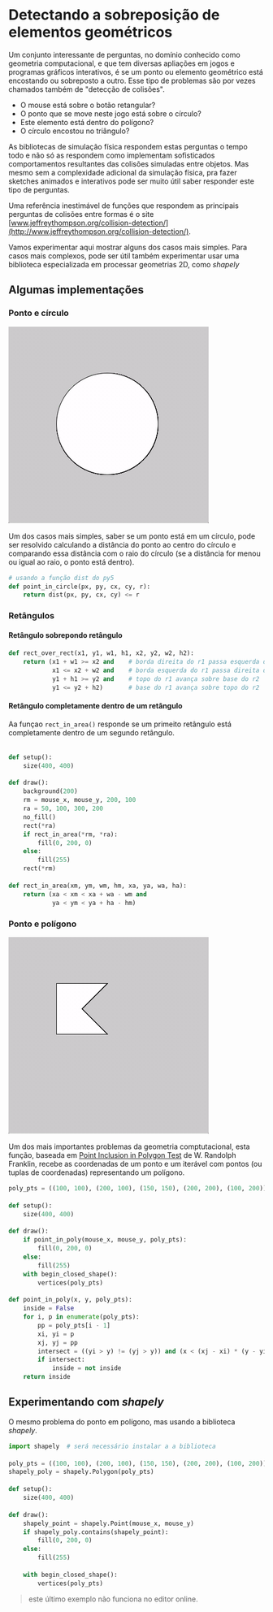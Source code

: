 # Detectando a sobreposição de elementos geométricos

Um conjunto interessante de perguntas, no domínio conhecido como geometria computacional, e que tem diversas apliações em jogos e programas gráficos interativos, é se um ponto ou elemento geométrico está encostando ou sobreposto a outro. Esse tipo de problemas são por vezes chamados também de "detecção de colisões".

- O mouse está sobre o botão retangular?
- O ponto que se move neste jogo está sobre o círculo?
- Este elemento está dentro do polígono?
- O círculo encostou no triângulo?

As bibliotecas de simulação física respondem estas perguntas o tempo todo e não só as respondem como implementam sofisticados comportamentos resultantes das colisões simuladas entre objetos. Mas mesmo sem a complexidade adicional da simulação física, pra fazer sketches animados e interativos pode ser muito útil saber responder este tipo de perguntas. 

Uma referência inestimável de funções que respondem as principais perguntas de colisões entre formas é o site [www.jeffreythompson.org/collision-detection/](http://www.jeffreythompson.org/collision-detection/).

Vamos experimentar aqui mostrar alguns dos casos mais simples. Para casos mais complexos, pode ser útil também experimentar usar uma biblioteca especializada em processar geometrias 2D, como *shapely*

## Algumas implementações 

### Ponto e círculo

![animação ponto no círculo](assets/point_in_circle.gif)


Um dos casos mais simples, saber se um ponto está em um círculo, pode ser resolvido calculando a distância do ponto ao centro do círculo e comparando essa distância com o raio do círculo (se a distância for menou ou igual ao raio, o ponto está dentro).

```python
# usando a função dist do py5
def point_in_circle(px, py, cx, cy, r):
    return dist(px, py, cx, cy) <= r
```

### Retângulos

#### Retângulo sobrepondo retângulo

```python
def rect_over_rect(x1, y1, w1, h1, x2, y2, w2, h2):
    return (x1 + w1 >= x2 and    # borda direita do r1 passa esquerda do r2 
            x1 <= x2 + w2 and    # borda esquerda do r1 passa direita do r2
            y1 + h1 >= y2 and    # topo do r1 avança sobre base do r2
            y1 <= y2 + h2)       # base do r1 avança sobre topo do r2 

```

#### Retângulo completamente dentro de um retângulo

Aa funçao `rect_in_area()` responde se um primeito retângulo está completamente dentro de um segundo retângulo.

<!-- editor-pyp5js -->
```python

def setup():
    size(400, 400)

def draw():
    background(200)
    rm = mouse_x, mouse_y, 200, 100
    ra = 50, 100, 300, 200
    no_fill()
    rect(*ra)
    if rect_in_area(*rm, *ra):
        fill(0, 200, 0)
    else:
        fill(255)
    rect(*rm)

def rect_in_area(xm, ym, wm, hm, xa, ya, wa, ha):
    return (xa < xm < xa + wa - wm and
            ya < ym < ya + ha - hm)

```

### Ponto e polígono

![animação ponto no polígono](assets/point_in_poly.gif)

Um dos mais importantes problemas da geometria comptutacional, esta função, baseada em [Point Inclusion in Polygon Test](https://wrf.ecse.rpi.edu/Research/Short_Notes/pnpoly.html) de W. Randolph Franklin, recebe as coordenadas de um ponto e um iterável com pontos (ou tuplas de coordenadas) representando um polígono.

<!-- editor-pyp5js -->
```python
poly_pts = ((100, 100), (200, 100), (150, 150), (200, 200), (100, 200))

def setup():
    size(400, 400)

def draw():
    if point_in_poly(mouse_x, mouse_y, poly_pts):
        fill(0, 200, 0)
    else:
        fill(255)    
    with begin_closed_shape():
        vertices(poly_pts)
    
def point_in_poly(x, y, poly_pts):
    inside = False
    for i, p in enumerate(poly_pts):
        pp = poly_pts[i - 1]
        xi, yi = p
        xj, yj = pp
        intersect = ((yi > y) != (yj > y)) and (x < (xj - xi) * (y - yi) / (yj - yi) + xi)
        if intersect:
            inside = not inside
    return inside
```

## Experimentando com *shapely*

O mesmo problema do ponto em polígono, mas usando a biblioteca *shapely*.

```python
import shapely  # será necessário instalar a a biblioteca

poly_pts = ((100, 100), (200, 100), (150, 150), (200, 200), (100, 200))
shapely_poly = shapely.Polygon(poly_pts)

def setup():
    size(400, 400)

def draw():
    shapely_point = shapely.Point(mouse_x, mouse_y)
    if shapely_poly.contains(shapely_point):
        fill(0, 200, 0)
    else:
        fill(255)
    
    with begin_closed_shape():
        vertices(poly_pts)
```
> este último exemplo não funciona no editor online.





